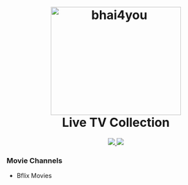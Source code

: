 <h1 align="center">
  <br>
  <a href="#"><img src="http://24.media.tumblr.com/dc2fb6212089fff3893ae5cbd203530a/tumblr_mjv57cS2LJ1s5jjtzo1_500.gif" alt="bhai4you" width="300" height="250"></a>
  <br>
 Live TV Collection
  <br>
</h1>


<p align="left">
  
</p>


<p align="center">
  <a href="https://saythanks.io/to/Bhai4You">
      <img src="https://img.shields.io/badge/Say%20Thanks-!-1EAEDB.svg">
  </a>
  <a href="https://paypal.me/ParixitSutariya">
    <img src="https://img.shields.io/badge/$-donate-ff69b4.svg?maxAge=2592000&amp;style=flat">
  </a>
</p>

### Movie Channels

- Bflix Movies<br>

